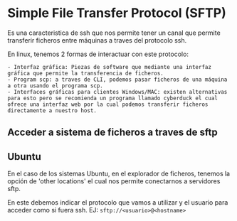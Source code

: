 # Simple File Transfer Protocol (SFTP)

Es una caracteristica de ssh que nos permite tener un canal que permite transferir ficheros entre máquinas a traves del protocolo ssh.

En linux, tenemos 2 formas de interactuar con este protocolo:

    - Interfaz gráfica: Piezas de software que mediante una interfaz gráfica que permite la transferencia de ficheros.
    - Program scp: a traves de CLI, podemos pasar ficheros de una máquina a otra usando el programa scp.
    - Interfaces gráficas para clientes Windows/MAC: existen alternativas para esto pero se recomienda un programa llamado cyberduck el cual ofrece una interfaz web por la cual podemos transferir ficheros directamente a nuestro host. 


## Acceder a sistema de ficheros a traves de sftp

Ubuntu
---
En el caso de los sistemas Ubuntu, en el explorador de ficheros, tenemos la opción de 'other locations' el cual nos permite conectarnos a servidores sftp. 

En este debemos indicar el protocolo que vamos a utilizar y el usuario para acceder como si fuera ssh. EJ: `sftp://<usuario>@<hostname>`


